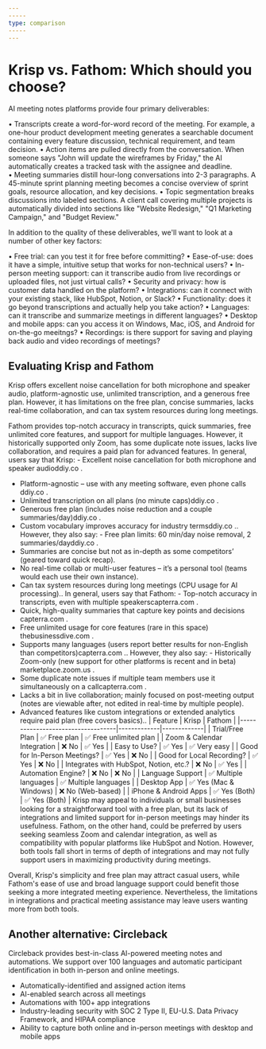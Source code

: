 ```yaml
---
-----
type: comparison
-----
---
```


# Krisp vs. Fathom: Which should you choose?
AI meeting notes platforms provide four primary deliverables:

• Transcripts create a word-for-word record of the meeting. For example, a one-hour product development meeting generates a searchable document containing every feature discussion, technical requirement, and team decision.
• Action items are pulled directly from the conversation. When someone says "John will update the wireframes by Friday," the AI automatically creates a tracked task with the assignee and deadline.
• Meeting summaries distill hour-long conversations into 2-3 paragraphs. A 45-minute sprint planning meeting becomes a concise overview of sprint goals, resource allocation, and key decisions.
• Topic segmentation breaks discussions into labeled sections. A client call covering multiple projects is automatically divided into sections like "Website Redesign," "Q1 Marketing Campaign," and "Budget Review."

In addition to the quality of these deliverables, we'll want to look at a number of other key factors:

• Free trial: can you test it for free before committing?
• Ease-of-use: does it have a simple, intuitive setup that works for non-technical users?
• In-person meeting support: can it transcribe audio from live recordings or uploaded files, not just virtual calls?
• Security and privacy: how is customer data handled on the platform?
• Integrations: can it connect with your existing stack, like HubSpot, Notion, or Slack?
• Functionality: does it go beyond transcriptions and actually help you take action?
• Languages: can it transcribe and summarize meetings in different languages?
• Desktop and mobile apps: can you access it on Windows, Mac, iOS, and Android for on-the-go meeitngs?
• Recordings: is there support for saving and playing back audio and video recordings of meetings?
## Evaluating Krisp and Fathom
Krisp offers excellent noise cancellation for both microphone and speaker audio, platform-agnostic use, unlimited transcription, and a generous free plan. However, it has limitations on the free plan, concise summaries, lacks real-time collaboration, and can tax system resources during long meetings.

Fathom provides top-notch accuracy in transcripts, quick summaries, free unlimited core features, and support for multiple languages. However, it historically supported only Zoom, has some duplicate note issues, lacks live collaboration, and requires a paid plan for advanced features.
In general, users say that Krisp: - Excellent noise cancellation for both microphone and speaker audio​ddiy.co
.
- Platform-agnostic – use with any meeting software, even phone calls​ddiy.co
.
- Unlimited transcription on all plans (no minute caps)​ddiy.co
.
- Generous free plan (includes noise reduction and a couple summaries/day)​ddiy.co
.
- Custom vocabulary improves accuracy for industry terms​ddiy.co
.. However, they also say: - Free plan limits: 60 min/day noise removal, 2 summaries/day​ddiy.co
.
- Summaries are concise but not as in-depth as some competitors’ (geared toward quick recap).
- No real-time collab or multi-user features – it’s a personal tool (teams would each use their own instance).
- Can tax system resources during long meetings (CPU usage for AI processing)..
In general, users say that Fathom: - Top-notch accuracy in transcripts, even with multiple speakers​capterra.com
.
- Quick, high-quality summaries that capture key points and decisions​capterra.com
.
- Free unlimited usage for core features (rare in this space)​thebusinessdive.com
.
- Supports many languages (users report better results for non-English than competitors)​capterra.com
.. However, they also say: - Historically Zoom-only (new support for other platforms is recent and in beta)​marketplace.zoom.us
.
- Some duplicate note issues if multiple team members use it simultaneously on a call​capterra.com
.
- Lacks a bit in live collaboration; mainly focused on post-meeting output (notes are viewable after, not edited in real-time by multiple people).
- Advanced features like custom integrations or extended analytics require paid plan (free covers basics)..
| Feature                           | Krisp       | Fathom      |
|-----------------------------------|-------------|-------------|
| Trial/Free Plan                   | ✅ Free plan | ✅ Free unlimited plan |
| Zoom & Calendar Integration        | ❌ No        | ✅ Yes       |
| Easy to Use?                       | ✅ Yes       | ✅ Very easy |
| Good for In-Person Meetings?       | ✅ Yes       | ❌ No       |
| Good for Local Recording?          | ✅ Yes       | ❌ No       |
| Integrates with HubSpot, Notion, etc.? | ❌ No        | ✅ Yes       |
| Automation Engine?                 | ❌ No        | ❌ No       |
| Language Support                   | ✅ Multiple languages | ✅ Multiple languages |
| Desktop App                       | ✅ Yes (Mac & Windows) | ❌ No (Web-based) |
| iPhone & Android Apps              | ✅ Yes (Both) | ✅ Yes (Both) |
Krisp may appeal to individuals or small businesses looking for a straightforward tool with a free plan, but its lack of integrations and limited support for in-person meetings may hinder its usefulness. Fathom, on the other hand, could be preferred by users seeking seamless Zoom and calendar integration, as well as compatibility with popular platforms like HubSpot and Notion. However, both tools fall short in terms of depth of integrations and may not fully support users in maximizing productivity during meetings.

Overall, Krisp's simplicity and free plan may attract casual users, while Fathom's ease of use and broad language support could benefit those seeking a more integrated meeting experience. Nevertheless, the limitations in integrations and practical meeting assistance may leave users wanting more from both tools.
## Another alternative: Circleback
Circleback provides best-in-class AI-powered meeting notes and automations. We support over 100 languages and automatic participant identification in both in-person and online meetings.


* Automatically-identified and assigned action items
* AI-enabled search across all meetings
* Automations with 100+ app integrations
* Industry-leading security with SOC 2 Type II, EU-U.S. Data Privacy Framework, and HIPAA compliance
* Ability to capture both online and in-person meetings with desktop and mobile apps